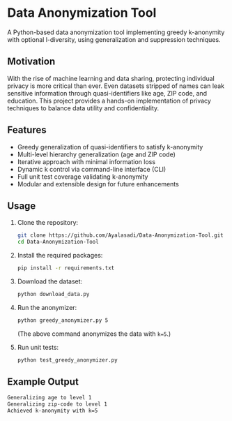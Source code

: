 # Data Anonymization Tool

A Python-based data anonymization tool implementing greedy k-anonymity with optional l-diversity, using generalization and suppression techniques.

## Motivation
With the rise of machine learning and data sharing, protecting individual privacy is more critical than ever. Even datasets stripped of names can leak sensitive information through quasi-identifiers like age, ZIP code, and education. This project provides a hands-on implementation of privacy techniques to balance data utility and confidentiality.

## Features
- Greedy generalization of quasi-identifiers to satisfy k-anonymity
- Multi-level hierarchy generalization (age and ZIP code)
- Iterative approach with minimal information loss
- Dynamic k control via command-line interface (CLI)
- Full unit test coverage validating k-anonymity
- Modular and extensible design for future enhancements

## Usage

1. Clone the repository:
    ```bash
    git clone https://github.com/Ayalasadi/Data-Anonymization-Tool.git
    cd Data-Anonymization-Tool
    ```

2. Install the required packages:
    ```bash
    pip install -r requirements.txt
    ```

3. Download the dataset:
    ```bash
    python download_data.py
    ```

4. Run the anonymizer:
    ```bash
    python greedy_anonymizer.py 5
    ```
    (The above command anonymizes the data with `k=5`.)

5. Run unit tests:
    ```bash
    python test_greedy_anonymizer.py
    ```

## Example Output
```bash
Generalizing age to level 1
Generalizing zip-code to level 1
Achieved k-anonymity with k=5 
```
